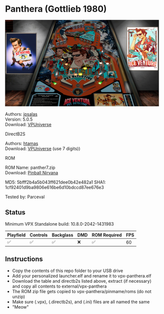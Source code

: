 # Panthera (Gottlieb 1980)

![Table Preview](../../images/vpx-aceventura-preview.png)

Authors: [jpsalas](https://www.vpforums.org/index.php?showuser=277)  
Version: 5.0.5  
Download: [VPUniverse](https://www.vpforums.org/index.php?app=downloads&showfile=13129)

DirectB2S

Authors: [htamas](https://www.vpforums.org/index.php?showuser=16933)  
Download: [VPUniverse](https://www.vpforums.org/index.php?app=downloads&showfile=7545) (use 7 digits))

ROM

ROM Name: panther7.zip  
Download: [Pinball Nirvana](https://pinballnirvana.com/forums/resources/panther7.2147/)

MD5: 5bfff2b4a5b043ff621dee0b42e482a1
SHA1: 1cf92401d9ba9806e616be6d10bdccd87ee676e3

Tested by: Parceval

## Status 

Minimum VPX Standalone build: 10.8.0-2042-1431983

| Playfield | Controls | Backglass | DMD | ROM Required | FPS | 
|-----------|----------|-----------|-----|--------------|-----|
| :white_check_mark: | :white_check_mark: | :white_check_mark: | :x: | :white_check_mark: | 60 |

## Instructions

- Copy the contents of this repo folder to your USB drive
- Add your personalized launcher.elf and rename it to vpx-panthera.elf
- Download the table and directb2s listed above, extract (if necessary) and copy all contents to external/vpx-panthera
- The ROM zip file gets copied to vpx-panthera/pinmame/roms (do not unzip)
- Make sure (.vpx), (.directb2s), and (.ini) files are all named the same
- "Meow"
